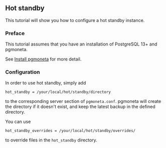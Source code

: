 ## Hot standby

This tutorial will show you how to configure a hot standby instance.

### Preface

This tutorial assumes that you have an installation of PostgreSQL 13+ and pgmoneta.

See [Install pgmoneta](https://github.com/pgmoneta/pgmoneta/blob/main/doc/tutorial/01_install.md)
for more detail.

### Configuration
In order to use hot standby, simply add

```
hot_standby = /your/local/hot/standby/directory
```

to the corresponding server section of `pgmoneta.conf`. pgmoneta will create the directory if it doesn't exist,
and keep the latest backup in the defined directory.

You can use

```
hot_standby_overrides = /your/local/hot/standby/overrides/
```

to override files in the `hot_standby` directory.
